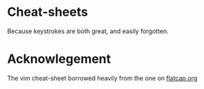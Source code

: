 # Cheat-sheets

Because keystrokes are both great, and easily forgotten.

# Acknowlegement

The vim cheat-sheet borrowed heavily from the one on [flatcap.org](https://flatcap.org/vim/)
